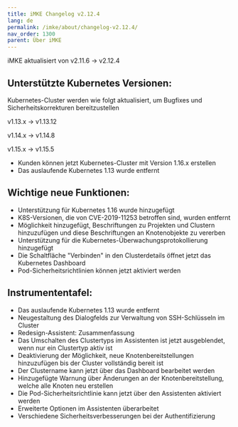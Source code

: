 ```yaml
---
title: iMKE Changelog v2.12.4
lang: de
permalink: /imke/about/changelog-v2.12.4/
nav_order: 1300
parent: Über iMKE
---
```


iMKE aktualisiert von v2.11.6 → v2.12.4

## Unterstützte Kubernetes Versionen:

Kubernetes-Cluster werden wie folgt aktualisiert, um Bugfixes und Sicherheitskorrekturen bereitzustellen

v1.13.x -> v1.13.12

v1.14.x -> v1.14.8

v1.15.x -> v1.15.5

- Kunden können jetzt Kubernetes-Cluster mit Version 1.16.x erstellen
- Das auslaufende Kubernetes 1.13 wurde entfernt

## Wichtige neue Funktionen:

- Unterstützung für Kubernetes 1.16 wurde hinzugefügt
- K8S-Versionen, die von CVE-2019-11253 betroffen sind, wurden entfernt
- Möglichkeit hinzugefügt, Beschriftungen zu Projekten und Clustern hinzuzufügen und diese Beschriftungen an Knotenobjekte zu vererben
- Unterstützung für die Kubernetes-Überwachungsprotokollierung hinzugefügt
- Die Schaltfläche "Verbinden" in den Clusterdetails öffnet jetzt das Kubernetes Dashboard
- Pod-Sicherheitsrichtlinien können jetzt aktiviert werden

## Instrumententafel:

- Das auslaufende Kubernetes 1.13 wurde entfernt
- Neugestaltung des Dialogfelds zur Verwaltung von SSH-Schlüsseln im Cluster
- Redesign-Assistent: Zusammenfassung
- Das Umschalten des Clustertyps im Assistenten ist jetzt ausgeblendet, wenn nur ein Clustertyp aktiv ist
- Deaktivierung der Möglichkeit, neue Knotenbereitstellungen hinzuzufügen bis der Cluster vollständig bereit ist
- Der Clustername kann jetzt über das Dashboard bearbeitet werden
- Hinzugefügte Warnung über Änderungen an der Knotenbereitstellung, welche alle Knoten neu erstellen
- Die Pod-Sicherheitsrichtlinie kann jetzt über den Assistenten aktiviert werden
- Erweiterte Optionen im Assistenten überarbeitet
- Verschiedene Sicherheitsverbesserungen bei der Authentifizierung
